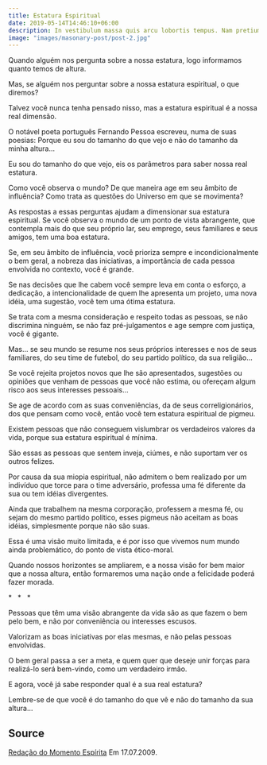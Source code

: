 ```yaml
---
title: Estatura Espiritual
date: 2019-05-14T14:46:10+06:00
description: In vestibulum massa quis arcu lobortis tempus. Nam pretium arcu in odio vulputate luctus.
image: "images/masonary-post/post-2.jpg"
---
```


Quando alguém nos pergunta sobre a nossa estatura, logo informamos quanto temos
de altura.

Mas, se alguém nos perguntar sobre a nossa estatura espiritual, o que diremos?

Talvez você nunca tenha pensado nisso, mas a estatura espiritual é a nossa real
dimensão.

O notável poeta português Fernando Pessoa escreveu, numa de suas poesias:
Porque eu sou do tamanho do que vejo e não do tamanho da minha altura...

Eu sou do tamanho do que vejo, eis os parâmetros para saber nossa real
estatura.

Como você observa o mundo? De que maneira age em seu âmbito de influência? Como
trata as questões do Universo em que se movimenta?

As respostas a essas perguntas ajudam a dimensionar sua estatura espiritual. Se
você observa o mundo de um ponto de vista abrangente, que contempla mais do que
seu próprio lar, seu emprego, seus familiares e seus amigos, tem uma boa
estatura.

Se, em seu âmbito de influência, você prioriza sempre e incondicionalmente o
bem geral, a nobreza das iniciativas, a importância de cada pessoa envolvida no
contexto, você é grande.

Se nas decisões que lhe cabem você sempre leva em conta o esforço, a dedicação,
a intencionalidade de quem lhe apresenta um projeto, uma nova idéia, uma
sugestão, você tem uma ótima estatura.

Se trata com a mesma consideração e respeito todas as pessoas, se não
discrimina ninguém, se não faz pré-julgamentos e age sempre com justiça, você é
gigante.

Mas... se seu mundo se resume nos seus próprios interesses e nos de seus
familiares, do seu time de futebol, do seu partido político, da sua religião...

Se você rejeita projetos novos que lhe são apresentados, sugestões ou opiniões
que venham de pessoas que você não estima, ou ofereçam algum risco aos seus
interesses pessoais...

Se age de acordo com as suas conveniências, da de seus correligionários, dos
que pensam como você, então você tem estatura espiritual de pigmeu.

Existem pessoas que não conseguem vislumbrar os verdadeiros valores da vida,
porque sua estatura espiritual é mínima.

São essas as pessoas que sentem inveja, ciúmes, e não suportam ver os outros
felizes.

Por causa da sua miopia espiritual, não admitem o bem realizado por um
indivíduo que torce para o time adversário, professa uma fé diferente da sua ou
tem idéias divergentes.

Ainda que trabalhem na mesma corporação, professem a mesma fé, ou sejam do
mesmo partido político, esses pigmeus não aceitam as boas idéias, simplesmente
porque não são suas.

Essa é uma visão muito limitada, e é por isso que vivemos num mundo ainda
problemático, do ponto de vista ético-moral.

Quando nossos horizontes se ampliarem, e a nossa visão for bem maior que a
nossa altura, então formaremos uma nação onde a felicidade poderá fazer morada.

*   *   *

Pessoas que têm uma visão abrangente da vida são as que fazem o bem pelo bem, e
não por conveniência ou interesses escusos.

Valorizam as boas iniciativas por elas mesmas, e não pelas pessoas envolvidas.

O bem geral passa a ser a meta, e quem quer que deseje unir forças para
realizá-lo será bem-vindo, como um verdadeiro irmão.

E agora, você já sabe responder qual é a sua real estatura?

Lembre-se de que você é do tamanho do que vê e não do tamanho da sua altura...

## Source
[Redação do Momento Espírita](http://www.momento.com.br/pt/ler_texto.php?id=1422)
Em 17.07.2009.

